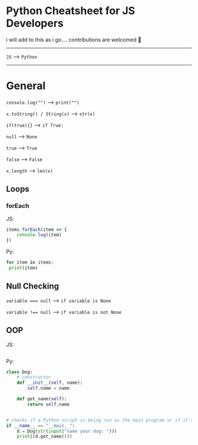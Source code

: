 # Python Cheatsheet for JS Developers
i will add to this as i go....
contributions are welcomed 🌻

---

`JS` --> ```Python```

---

# General

`console.log("")` --> ```print("")```

`x.toString() / String(x)` --> ```str(x)```

`if(true){}` --> ```if True:```

`null` --> ```None```

`true` --> ```True```

`false` --> ```False```

`x.length` --> ```len(x)```

## Loops

### forEach

JS:

```js
items.forEach(item => {
    console.log(item)
})
```

Py:

```python
for item in items:
 print(item)
```

## Null Checking

`variable === null` --> ```if variable is None```

`variable !== null` --> ```if variable is not None```

## OOP

JS:

```js

```

Py:

```python
class Dog:
    # constructor
    def __init__(self, name):
        self.name = name

    def get_name(self):
        return self.name


# checks if a Python script is being run as the main program or if it's being imported as a module into another script.
if __name__ == "__main__":
    d = Dog(str(input("name your dog: ")))
    print((d.get_name()))

```
